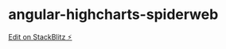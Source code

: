 # angular-highcharts-spiderweb

[Edit on StackBlitz ⚡️](https://stackblitz.com/edit/angular-highcharts-spiderweb)